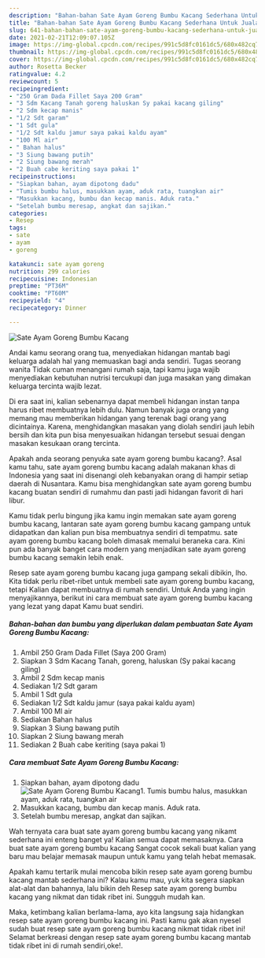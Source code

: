 ```yaml
---
description: "Bahan-bahan Sate Ayam Goreng Bumbu Kacang Sederhana Untuk Jualan"
title: "Bahan-bahan Sate Ayam Goreng Bumbu Kacang Sederhana Untuk Jualan"
slug: 641-bahan-bahan-sate-ayam-goreng-bumbu-kacang-sederhana-untuk-jualan
date: 2021-02-21T12:09:07.105Z
image: https://img-global.cpcdn.com/recipes/991c5d8fc0161dc5/680x482cq70/sate-ayam-goreng-bumbu-kacang-foto-resep-utama.jpg
thumbnail: https://img-global.cpcdn.com/recipes/991c5d8fc0161dc5/680x482cq70/sate-ayam-goreng-bumbu-kacang-foto-resep-utama.jpg
cover: https://img-global.cpcdn.com/recipes/991c5d8fc0161dc5/680x482cq70/sate-ayam-goreng-bumbu-kacang-foto-resep-utama.jpg
author: Rosetta Becker
ratingvalue: 4.2
reviewcount: 5
recipeingredient:
- "250 Gram Dada Fillet Saya 200 Gram"
- "3 Sdm Kacang Tanah goreng haluskan Sy pakai kacang giling"
- "2 Sdm kecap manis"
- "1/2 Sdt garam"
- "1 Sdt gula"
- "1/2 Sdt kaldu jamur saya pakai kaldu ayam"
- "100 Ml air"
- " Bahan halus"
- "3 Siung bawang putih"
- "2 Siung bawang merah"
- "2 Buah cabe keriting saya pakai 1"
recipeinstructions:
- "Siapkan bahan, ayam dipotong dadu"
- "Tumis bumbu halus, masukkan ayam, aduk rata, tuangkan air"
- "Masukkan kacang, bumbu dan kecap manis. Aduk rata."
- "Setelah bumbu meresap, angkat dan sajikan."
categories:
- Resep
tags:
- sate
- ayam
- goreng

katakunci: sate ayam goreng 
nutrition: 299 calories
recipecuisine: Indonesian
preptime: "PT36M"
cooktime: "PT60M"
recipeyield: "4"
recipecategory: Dinner

---
```



![Sate Ayam Goreng Bumbu Kacang](https://img-global.cpcdn.com/recipes/991c5d8fc0161dc5/680x482cq70/sate-ayam-goreng-bumbu-kacang-foto-resep-utama.jpg)

Andai kamu seorang orang tua, menyediakan hidangan mantab bagi keluarga adalah hal yang memuaskan bagi anda sendiri. Tugas seorang  wanita Tidak cuman menangani rumah saja, tapi kamu juga wajib menyediakan kebutuhan nutrisi tercukupi dan juga masakan yang dimakan keluarga tercinta wajib lezat.

Di era  saat ini, kalian sebenarnya dapat membeli hidangan instan tanpa harus ribet membuatnya lebih dulu. Namun banyak juga orang yang memang mau memberikan hidangan yang terenak bagi orang yang dicintainya. Karena, menghidangkan masakan yang diolah sendiri jauh lebih bersih dan kita pun bisa menyesuaikan hidangan tersebut sesuai dengan masakan kesukaan orang tercinta. 



Apakah anda seorang penyuka sate ayam goreng bumbu kacang?. Asal kamu tahu, sate ayam goreng bumbu kacang adalah makanan khas di Indonesia yang saat ini disenangi oleh kebanyakan orang di hampir setiap daerah di Nusantara. Kamu bisa menghidangkan sate ayam goreng bumbu kacang buatan sendiri di rumahmu dan pasti jadi hidangan favorit di hari libur.

Kamu tidak perlu bingung jika kamu ingin memakan sate ayam goreng bumbu kacang, lantaran sate ayam goreng bumbu kacang gampang untuk didapatkan dan kalian pun bisa membuatnya sendiri di tempatmu. sate ayam goreng bumbu kacang boleh dimasak memalui beraneka cara. Kini pun ada banyak banget cara modern yang menjadikan sate ayam goreng bumbu kacang semakin lebih enak.

Resep sate ayam goreng bumbu kacang juga gampang sekali dibikin, lho. Kita tidak perlu ribet-ribet untuk membeli sate ayam goreng bumbu kacang, tetapi Kalian dapat membuatnya di rumah sendiri. Untuk Anda yang ingin menyajikannya, berikut ini cara membuat sate ayam goreng bumbu kacang yang lezat yang dapat Kamu buat sendiri.

<!--inarticleads1-->

##### Bahan-bahan dan bumbu yang diperlukan dalam pembuatan Sate Ayam Goreng Bumbu Kacang:

1. Ambil 250 Gram Dada Fillet (Saya 200 Gram)
1. Siapkan 3 Sdm Kacang Tanah, goreng, haluskan (Sy pakai kacang giling)
1. Ambil 2 Sdm kecap manis
1. Sediakan 1/2 Sdt garam
1. Ambil 1 Sdt gula
1. Sediakan 1/2 Sdt kaldu jamur (saya pakai kaldu ayam)
1. Ambil 100 Ml air
1. Sediakan  Bahan halus
1. Siapkan 3 Siung bawang putih
1. Siapkan 2 Siung bawang merah
1. Sediakan 2 Buah cabe keriting (saya pakai 1)




<!--inarticleads2-->

##### Cara membuat Sate Ayam Goreng Bumbu Kacang:

1. Siapkan bahan, ayam dipotong dadu
<img src="https://img-global.cpcdn.com/steps/523e79e0cf24145d/160x128cq70/sate-ayam-goreng-bumbu-kacang-langkah-memasak-1-foto.jpg" alt="Sate Ayam Goreng Bumbu Kacang">1. Tumis bumbu halus, masukkan ayam, aduk rata, tuangkan air
1. Masukkan kacang, bumbu dan kecap manis. Aduk rata.
1. Setelah bumbu meresap, angkat dan sajikan.




Wah ternyata cara buat sate ayam goreng bumbu kacang yang nikamt sederhana ini enteng banget ya! Kalian semua dapat memasaknya. Cara buat sate ayam goreng bumbu kacang Sangat cocok sekali buat kalian yang baru mau belajar memasak maupun untuk kamu yang telah hebat memasak.

Apakah kamu tertarik mulai mencoba bikin resep sate ayam goreng bumbu kacang mantab sederhana ini? Kalau kamu mau, yuk kita segera siapkan alat-alat dan bahannya, lalu bikin deh Resep sate ayam goreng bumbu kacang yang nikmat dan tidak ribet ini. Sungguh mudah kan. 

Maka, ketimbang kalian berlama-lama, ayo kita langsung saja hidangkan resep sate ayam goreng bumbu kacang ini. Pasti kamu gak akan nyesel sudah buat resep sate ayam goreng bumbu kacang nikmat tidak ribet ini! Selamat berkreasi dengan resep sate ayam goreng bumbu kacang mantab tidak ribet ini di rumah sendiri,oke!.

